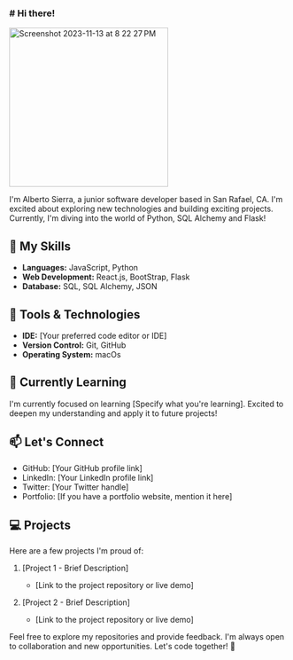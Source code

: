 ### # Hi there! 

<img width="287" alt="Screenshot 2023-11-13 at 8 22 27 PM" src="https://github.com/SIERRAT0NIN/SIERRAT0NIN/assets/124002265/14eef0dc-3863-4618-ab41-187d6dd35c48">


I'm Alberto Sierra, a junior software developer based in San Rafael, CA. I'm excited about exploring new technologies and building exciting projects. Currently, I'm diving into the world of Python, SQL Alchemy and Flask!
## 🚀 My Skills


- **Languages:** JavaScript, Python
- **Web Development:** React.js, BootStrap, Flask
- **Database:** SQL, SQL Alchemy, JSON


## 🔧 Tools & Technologies


- **IDE:** [Your preferred code editor or IDE]
- **Version Control:** Git, GitHub
- **Operating System:** macOs

## 🌱 Currently Learning

I'm currently focused on learning [Specify what you're learning]. Excited to deepen my understanding and apply it to future projects!

## 📫 Let's Connect

- GitHub: [Your GitHub profile link]
- LinkedIn: [Your LinkedIn profile link]
- Twitter: [Your Twitter handle]
- Portfolio: [If you have a portfolio website, mention it here]

## 💻 Projects

Here are a few projects I'm proud of:

1. [Project 1 - Brief Description]
   - [Link to the project repository or live demo]

2. [Project 2 - Brief Description]
   - [Link to the project repository or live demo]

Feel free to explore my repositories and provide feedback. I'm always open to collaboration and new opportunities. Let's code together! 🚀


<!--
**SIERRAT0NIN/SIERRAT0NIN** is a ✨ _special_ ✨ repository because its `README.md` (this file) appears on your GitHub profile.

Here are some ideas to get you started:

- 🔭 I’m currently working on ...
- 🌱 I’m currently learning ...
- 👯 I’m looking to collaborate on ...
- 🤔 I’m looking for help with ...
- 💬 Ask me about ...
- 📫 How to reach me: ...
- 😄 Pronouns: ...
- ⚡ Fun fact: ...
-->
